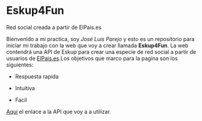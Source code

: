 Eskup4Fun
=========

Red social creada a partir de ElPais.es

Bienvenido a mi practica, soy *José Luis Parejo* y esto es un repositorio para iniciar mi trabajo con la web que voy a crear llamada **Eskup4Fun**. La web contendrá una API de Eskup para crear una especie de red social a partir de usuarios de [ElPais.es](http://elpais.com/).Los objetivos que marco para la pagina son los siguientes: 
* Respuesta rapida
+ Intuitiva
- Facil

[Aquí](http://eskup.elpais.com/Estaticas/ayuda/api.html) el enlace  a la API que voy a a utilizar. 
